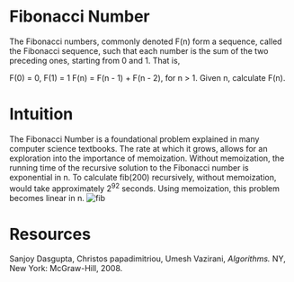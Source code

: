 # Fibonacci Number

The Fibonacci numbers, commonly denoted F(n) form a sequence, called the Fibonacci sequence, such that each number is the sum of the two preceding ones, starting from 0 and 1. That is,

F(0) = 0, F(1) = 1
F(n) = F(n - 1) + F(n - 2), for n > 1.
Given n, calculate F(n).

# Intuition

The Fibonacci Number is a foundational problem explained in many computer science textbooks.  The rate at which it grows, allows for an exploration into the importance of memoization.  Without memoization, the running time of the recursive solution to the Fibonacci number is exponential in n.  To calculate fib(200) recursively, without memoization, would take approximately 2<sup>92</sup> seconds.  Using memoization, this problem becomes linear in n.
![fib](https://github.com/radixon/UnitTest/assets/59415488/ada74ab2-ae8d-48f2-ae6e-f8567478c508)


# Resources

Sanjoy Dasgupta, Christos papadimitriou, Umesh Vazirani, *Algorithms.* NY, New York: McGraw-Hill, 2008.

